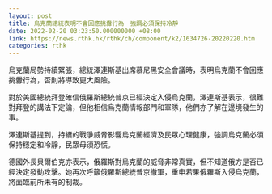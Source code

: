 ```yaml
---
layout: post
title: 烏克蘭總統表明不會回應挑釁行為　強調必須保持冷靜
date: 2022-02-20 03:23:50.000000000 +08:00
link: https://news.rthk.hk/rthk/ch/component/k2/1634726-20220220.htm
categories: rthk
---
```


烏克蘭局勢持續緊張，總統澤連斯基出席慕尼黑安全會議時，表明烏克蘭不會回應挑釁行為，否則將導致更大風險。

對於美國總統拜登確信俄羅斯總統普京已經決定入侵烏克蘭，澤連斯基表示，很難對拜登的講法下定論，但他相信烏克蘭情報部門和軍隊，他們亦了解在邊境發生的事。

澤連斯基提到，持續的戰爭威脅影響烏克蘭經濟及民眾心理健康，強調烏克蘭必須保持穩定和冷靜，民眾毋須恐慌。

德國外長貝爾伯克亦表示，俄羅斯對烏克蘭的威脅非常真實，但不知道俄方是否已經決定發動攻擊。她再次呼籲俄羅斯總統普京撤軍，重申若果俄羅斯入侵烏克蘭，將面臨前所未有的制裁。
